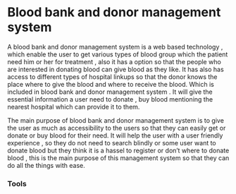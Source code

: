 # Blood bank and donor management system
A blood bank and donor management system is a web based technology , which enable the user to get various types of blood group which the patient need him or her for treatment , also it has a option so that the people who are interested in donating blood can give blood as they like. It has also has access to different types of hospital linkups so that the donor knows the place where to give the blood and where to receive the blood. Which is included in blood bank and donor management system . It will give the essential information a user need to donate , buy blood mentioning the nearest hospital which can provide it to them.

The main purpose of blood bank and donor management system is to give the user as much as accessibility to the users so that they can easily get or donate or buy blood for their need. It will help the user with a user  friendly experience , so they do not need to search blindly or some user want to donate blood but they think it is a hassel to register or don’t where to donate blood , this is the main purpose of this management system so that they can do all the things with ease.

### Tools
